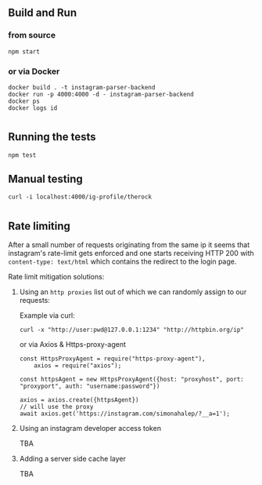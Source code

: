 ## Build and Run

### from source
    npm start

### or via Docker

    docker build . -t instagram-parser-backend
    docker run -p 4000:4000 -d - instagram-parser-backend
    docker ps
    docker logs id
#
## Running the tests
    npm test

## Manual testing
    curl -i localhost:4000/ig-profile/therock

#
## Rate limiting 

After a small number of requests originating from the same ip it seems that instagram's rate-limit gets enforced and one starts receiving HTTP 200 with `content-type: text/html` which contains the redirect to the login page.

Rate limit mitigation solutions:

1. Using an `http proxies` list out of which we can randomly assign to our requests:

    Example via curl: 

    `curl -x "http://user:pwd@127.0.0.1:1234" "http://httpbin.org/ip"`
    
    or via Axios & Https-proxy-agent

    ```
    const HttpsProxyAgent = require("https-proxy-agent"),
        axios = require("axios");

    const httpsAgent = new HttpsProxyAgent({host: "proxyhost", port: "proxyport", auth: "username:password"})

    axios = axios.create({httpsAgent})
    // will use the proxy
    await axios.get('https://instagram.com/simonahalep/?__a=1'); 
    ```

2. Using an instagram developer access token

    TBA

3. Adding a server side cache layer

    TBA